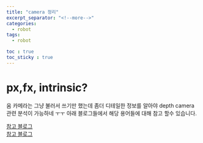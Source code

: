 ```yaml
---
title: "camera 정리"
excerpt_separator: "<!--more-->"
categories:
  - robot
tags:
  - robot

toc : true
toc_sticky : true
---
```


# px,fx, intrinsic?
움 카메라는 그냥 불러서 쓰기만 했는데 좀더 디테일한 정보를 알아야 depth camera관련 분석이 가능하네 ㅜㅜ
아래 블로그들에서 해당 용어들에 대해 참고 할수 있습니다. 

[참고 블로그](https://xoft.tistory.com/12)     
[참고 블로그](https://velog.io/@y2k4388/Camera-model%EA%B3%BC-Intrinsic-%EA%B7%B8%EB%A6%AC%EA%B3%A0-distortion)     

